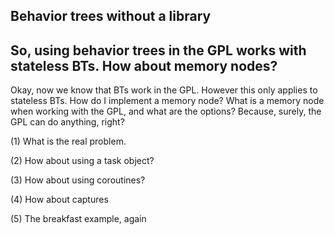 ## Behavior trees without a library

## So, using behavior trees in the GPL works with stateless BTs. How about memory nodes?

Okay, now we know that BTs work in the GPL. However this only applies to stateless BTs. How do I implement a memory node? What is a memory node when working with the GPL, and what are the options? Because, surely, the GPL can do anything, right?

(1) What is the real problem.

(2) How about using a task object?

(3) How about using coroutines?

(4) How about captures

(5) The breakfast example, again
